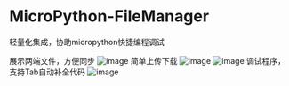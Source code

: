 # MicroPython-FileManager
轻量化集成，协助micropython快捷编程调试

展示两端文件，方便同步
![image](https://user-images.githubusercontent.com/58870893/168427782-e2524206-b539-48b0-82f3-ddf051a99a7f.png)
简单上传下载
![image](https://user-images.githubusercontent.com/58870893/168427809-52abb129-84a6-41ab-8411-997472b20d69.png)
![image](https://user-images.githubusercontent.com/58870893/168427818-9e27c9e7-6493-4735-9579-ef517c66eac8.png)
调试程序，支持Tab自动补全代码
![image](https://user-images.githubusercontent.com/58870893/168427872-b8677c3c-ef77-4508-8585-de3f01155e30.png)

